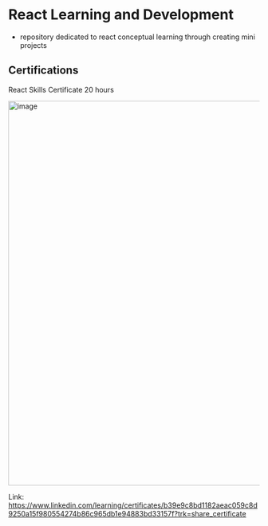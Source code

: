 # React Learning and Development

- repository dedicated to react conceptual learning through creating mini projects

## Certifications
React Skills Certificate 20 hours

<img width="771" alt="image" src="https://github.com/user-attachments/assets/7c83fa9d-06e7-47b2-a44f-70079a2e2bcb">

Link:
https://www.linkedin.com/learning/certificates/b39e9c8bd1182aeac059c8d9250a15f980554274b86c965db1e94883bd33157f?trk=share_certificate

